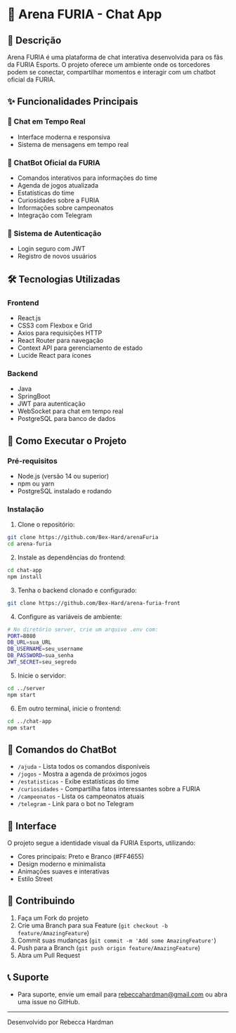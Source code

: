 # 🐺 Arena FURIA - Chat App

## 📝 Descrição
Arena FURIA é uma plataforma de chat interativa desenvolvida para os fãs da FURIA Esports. O projeto oferece um ambiente onde os torcedores podem se conectar, compartilhar momentos e interagir com um chatbot oficial da FURIA.

## ✨ Funcionalidades Principais

### 💬 Chat em Tempo Real
- Interface moderna e responsiva
- Sistema de mensagens em tempo real

### 🤖 ChatBot Oficial da FURIA
- Comandos interativos para informações do time
- Agenda de jogos atualizada
- Estatísticas do time
- Curiosidades sobre a FURIA
- Informações sobre campeonatos
- Integração com Telegram

### 🔐 Sistema de Autenticação
- Login seguro com JWT
- Registro de novos usuários

## 🛠️ Tecnologias Utilizadas

### Frontend
- React.js
- CSS3 com Flexbox e Grid
- Axios para requisições HTTP
- React Router para navegação
- Context API para gerenciamento de estado
- Lucide React para ícones

### Backend
- Java
- SpringBoot
- JWT para autenticação
- WebSocket para chat em tempo real
- PostgreSQL para banco de dados

## 🚀 Como Executar o Projeto

### Pré-requisitos
- Node.js (versão 14 ou superior)
- npm ou yarn
- PostgreSQL instalado e rodando

### Instalação

1. Clone o repositório:
```bash
git clone https://github.com/Bex-Hard/arenaFuria
cd arena-furia
```

2. Instale as dependências do frontend:
```bash
cd chat-app
npm install
```

3. Tenha o backend clonado e configurado:
```bash
git clone https://github.com/Bex-Hard/arena-furia-front
```

4. Configure as variáveis de ambiente:
```bash
# No diretório server, crie um arquivo .env com:
PORT=8080
DB_URL=sua_URL
DB_USERNAME=seu_username
DB_PASSWORD=sua_senha
JWT_SECRET=seu_segredo
```

5. Inicie o servidor:
```bash
cd ../server
npm start
```

6. Em outro terminal, inicie o frontend:
```bash
cd ../chat-app
npm start
```

## 📱 Comandos do ChatBot

- `/ajuda` - Lista todos os comandos disponíveis
- `/jogos` - Mostra a agenda de próximos jogos
- `/estatisticas` - Exibe estatísticas do time
- `/curiosidades` - Compartilha fatos interessantes sobre a FURIA
- `/campeonatos` - Lista os campeonatos atuais
- `/telegram` - Link para o bot no Telegram

## 🎨 Interface

O projeto segue a identidade visual da FURIA Esports, utilizando:
- Cores principais: Preto e Branco (#FF4655)
- Design moderno e minimalista
- Animações suaves e interativas
- Estilo Street

## 🤝 Contribuindo

1. Faça um Fork do projeto
2. Crie uma Branch para sua Feature (`git checkout -b feature/AmazingFeature`)
3. Commit suas mudanças (`git commit -m 'Add some AmazingFeature'`)
4. Push para a Branch (`git push origin feature/AmazingFeature`)
5. Abra um Pull Request

## 📞 Suporte
- Para suporte, envie um email para rebeccahardman@gmail.com ou abra uma issue no GitHub.

---
Desenvolvido por Rebecca Hardman
